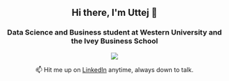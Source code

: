 <h2 align="center">
  Hi there, I'm Uttej 👋
</h2>
<h3 align="center">
  Data Science and Business student at Western University and the Ivey Business School
</h3>

<p align="center">

</p>

<p align="center">
  <a href="https://skillicons.dev">
    <img src="https://skillicons.dev/icons?i=py,r,postgres,sklearn,tensorflow&theme=dark" />
  </a>
</p>

<div align="center">
  📫 Hit me up on <a href="https://www.linkedin.com/in/uttejmannava">LinkedIn</a> anytime, always down to talk.
</div>
